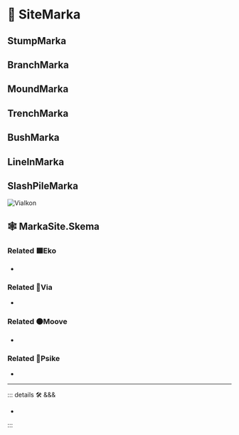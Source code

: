 # 🔻 <via>SiteMarka</via>

## StumpMarka

## BranchMarka

## MoundMarka

## TrenchMarka

## BushMarka

## LineInMarka

## SlashPileMarka

![ViaIkon](/BetaIkon/Via_Ikon.png)

## 🕸 MarkaSite.Skema

### Related 🟩<ekos>Eko</ekos>

-

### Related 🔻<via>Via</via>

-

### Related 🟠<mooves>Moove</mooves>

-

### Related 💜<psike>Psike</psike>

-

---

<!-- =================================================== -->
<!-- =================================================== -->
<!-- =================================================== -->
<!-- =================================================== -->
<!-- =================================================== -->
::: details 🛠 <dev>&&&</dev>

-

:::
